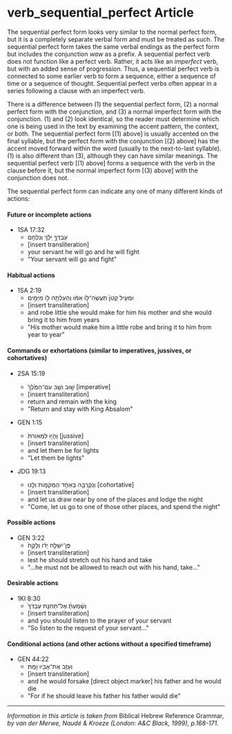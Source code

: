 # verb_sequential_perfect Article
The sequential perfect form looks very similar to the normal perfect form, but it is a completely separate verbal form and must be treated as such. The sequential perfect form takes the same verbal endings as the perfect form but includes the conjunction *waw* as a prefix. A sequential perfect verb does not function like a perfect verb. Rather, it acts like an *imperfect* verb, but with an added sense of progression.  Thus, a sequential perfect verb is connected to some earlier verb to form a sequence, either a sequence of time or a sequence of thought. Sequential perfect verbs often appear in a series following a clause with an imperfect verb.

There is a difference between (1) the sequential perfect form, (2) a normal perfect form with the conjunction, and (3) a normal imperfect form with the conjunction. (1) and (2) look identical, so the reader must determine which one is being used in the text by examining the accent pattern, the context, or both.  The sequential perfect form [(1) above] is usually accented on the final syllable, but the perfect form with the conjunction [(2) above] has the accent moved forward within the word (usually to the next-to-last syllable). (1) is also different than (3), although they can have similar meanings.  The sequential perfect verb [(1) above] forms a sequence with the verb in the clause before it, but the normal imperfect form [(3) above] with the conjunction does not.

The sequential perfect form can indicate any one of many different kinds of actions:

#### **Future or incomplete actions**
* 1SA 17:32
    *  עַבְדְּךָ֣ יֵלֵ֔ךְ וְנִלְחַ֖ם  
    *  [insert transliteration]
    *  your servant he will go and he will fight
    *  "Your servant will go and fight"

#### **Habitual actions**
* 1SA 2:19
    *  וּמְעִ֤יל קָטֹן֙ תַּעֲשֶׂה־לּ֣וֹ אִמּ֔וֹ וְהַעַלְתָ֥ה ל֖וֹ מִיָּמִ֣ים 
    *  [insert transliteration]
    *  and robe little she would make for him his mother and she would bring it to him from years
    *  "His mother would make him a little robe and bring it to him from year to year"


#### **Commands or exhortations (similar to imperatives, jussives, or cohortatives)**
* 2SA 15:19
    *  שׁ֣וּב וְשֵׁ֤ב עִם־הַמֶּ֙לֶךְ֙  [imperative]
    *  [insert transliteration]
    *  return and remain with the king
    *  "Return and stay with King Absalom" 

* GEN 1:15
    *  וְהָי֤וּ לִמְאוֹרֹת֙   [jussive]
    *  [insert transliteration]
    *  and let them be for lights
    *  "Let them be lights" 

* JDG 19:13
    *  וְנִקְרְבָ֖ה בְּאַחַ֣ד הַמְּקֹמ֑וֹת וְלַ֥נּוּ   [cohortative]
    *  [insert transliteration]
    *  and let us draw near by one of the places and lodge the night
    *  "Come, let us go to one of those other places, and spend the night" 


#### **Possible actions**
* GEN 3:22
    *  פֶּן־יִשְׁלַ֣ח יָד֗וֹ וְלָקַח֙  
    *  [insert transliteration]
    *  lest he should stretch out his hand and take
    *  "...he must not be allowed to reach out with his hand, take..."  


#### **Desirable actions**
* 1KI 8:30
    *  וְשָׁ֨מַעְתָּ֜ אֶל־תְּחִנַּ֤ת עַבְדְּךָ֙  
    *  [insert transliteration]
    *  and you should listen to the prayer of your servant
    *  "So listen to the request of your servant..."


#### **Conditional actions (and other actions without a specified timeframe)**
* GEN 44:22
    *  וְעָזַ֥ב אֶת־אָבִ֖יו וָמֵֽת׃  
    *  [insert transliteration]
    *  and he would forsake [direct object marker] his father and he would die
    *  "For if he should leave his father his father would die"

-------------------------------------------

*Information in this article is taken from* Biblical Hebrew Reference Grammar, *by van der Merwe, Naudé & Kroeze (London: A&C Black, 1999), p.168-171.*
  